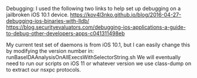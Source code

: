 Debugging:
  I used the following two links to help set up debugging on a jailbroken iOS 10.1 device.
  https://kov4l3nko.github.io/blog/2016-04-27-debugging-ios-binaries-with-lldb/
  https://blog.securityevaluators.com/debugging-ios-applications-a-guide-to-debug-other-developers-apps-c041311498eb

My current test set of daemons is from iOS 10.1, but I can easily change this by modifying the version number in:
runBaseIDAAnalysisOnAllExecsWithSelectorString.sh
We will eventually need to run our scripts on iOS 11 or whatever version we use class-dump on to extract our nsxpc protocols.

